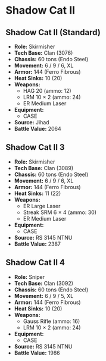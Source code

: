 # Shadow Cat II
## Shadow Cat II (Standard)
- **Role:** Skirmisher
- **Tech Base:** Clan (3076)
- **Chassis:** 60 tons (Endo Steel)
- **Movement:** 6 / 9 / 6, XL
- **Armor:** 144 (Ferro Fibrous)
- **Heat Sinks:** 10 (20)
- **Weapons:**
  - HAG 20 (ammo: 12)
  - LRM 10 × 2 (ammo: 24)
  - ER Medium Laser
- **Equipment:**
  - CASE
- **Source:** Jihad
- **Battle Value:** 2064

## Shadow Cat II 3
- **Role:** Skirmisher
- **Tech Base:** Clan (3089)
- **Chassis:** 60 tons (Endo Steel)
- **Movement:** 6 / 9 / 6, XL
- **Armor:** 144 (Ferro Fibrous)
- **Heat Sinks:** 11 (22)
- **Weapons:**
  - ER Large Laser
  - Streak SRM 6 × 4 (ammo: 30)
  - ER Medium Laser
- **Equipment:**
  - CASE
- **Source:** RS 3145 NTNU
- **Battle Value:** 2387

## Shadow Cat II 4
- **Role:** Sniper
- **Tech Base:** Clan (3092)
- **Chassis:** 60 tons (Endo Steel)
- **Movement:** 6 / 9 / 5, XL
- **Armor:** 144 (Ferro Fibrous)
- **Heat Sinks:** 10 (20)
- **Weapons:**
  - Gauss Rifle (ammo: 16)
  - LRM 10 × 2 (ammo: 24)
- **Equipment:**
  - CASE
- **Source:** RS 3145 NTNU
- **Battle Value:** 1986

